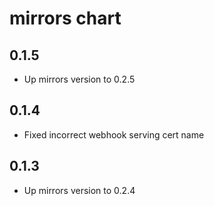 # mirrors chart

## 0.1.5
* Up mirrors version to 0.2.5

## 0.1.4
* Fixed incorrect webhook serving cert name

## 0.1.3
* Up mirrors version to 0.2.4